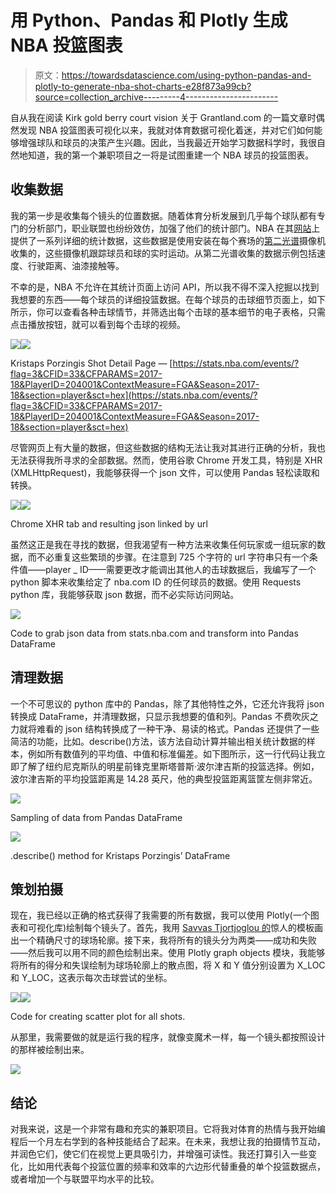 # 用 Python、Pandas 和 Plotly 生成 NBA 投篮图表

> 原文：<https://towardsdatascience.com/using-python-pandas-and-plotly-to-generate-nba-shot-charts-e28f873a99cb?source=collection_archive---------4----------------------->

自从我在阅读 Kirk gold berry court vision 关于 Grantland.com 的一篇文章时偶然发现 NBA 投篮图表可视化以来，我就对体育数据可视化着迷，并对它们如何能够增强球队和球员的决策产生兴趣。因此，当我最近开始学习数据科学时，我很自然地知道，我的第一个兼职项目之一将是试图重建一个 NBA 球员的投篮图表。

## 收集数据

我的第一步是收集每个镜头的位置数据。随着体育分析发展到几乎每个球队都有专门的分析部门，职业联盟也纷纷效仿，加强了他们的统计部门。NBA 在其[网站](https://stats.nba.com/)上提供了一系列详细的统计数据，这些数据是使用安装在每个赛场的[第二光谱](https://www.secondspectrum.com/index.html)摄像机收集的，这些摄像机跟踪球员和球的实时运动。从第二光谱收集的数据示例包括速度、行驶距离、油漆接触等。

不幸的是，NBA 不允许在其统计页面上访问 API，所以我不得不深入挖掘以找到我想要的东西——每个球员的详细投篮数据。在每个球员的击球细节页面上，如下所示，你可以查看各种击球情节，并筛选出每个击球的基本细节的电子表格，只需点击播放按钮，就可以看到每个击球的视频。

![](img/06bcf0a61777ac4a9843c6d48202e40f.png)![](img/a9bef620dd96e9dc39997d73a3a68f1d.png)

Kristaps Porzingis Shot Detail Page — [https://stats.nba.com/events/?flag=3&CFID=33&CFPARAMS=2017-18&PlayerID=204001&ContextMeasure=FGA&Season=2017-18&section=player&sct=hex](https://stats.nba.com/events/?flag=3&CFID=33&CFPARAMS=2017-18&PlayerID=204001&ContextMeasure=FGA&Season=2017-18&section=player&sct=hex)

尽管网页上有大量的数据，但这些数据的结构无法让我对其进行正确的分析，我也无法获得我所寻求的全部数据。然而，使用谷歌 Chrome 开发工具，特别是 XHR (XMLHttpRequest)，我能够获得一个 json 文件，可以使用 Pandas 轻松读取和转换。

![](img/7f520c24e9ad1d29d69ba5f214ccd95c.png)![](img/c49e999b8d5bc988c548af2c8a2dee24.png)

Chrome XHR tab and resulting json linked by url

虽然这正是我在寻找的数据，但我渴望有一种方法来收集任何玩家或一组玩家的数据，而不必重复这些繁琐的步骤。在注意到 725 个字符的 url 字符串只有一个条件值——player _ ID——需要更改才能调出其他人的击球数据后，我编写了一个 python 脚本来收集给定了 nba.com ID 的任何球员的数据。使用 Requests python 库，我能够获取 json 数据，而不必实际访问网站。

![](img/ab59ebba6e0988afbe944b39dc555a78.png)

Code to grab json data from stats.nba.com and transform into Pandas DataFrame

## **清理数据**

一个不可思议的 python 库中的 Pandas，除了其他特性之外，它还允许我将 json 转换成 DataFrame，并清理数据，只显示我想要的值和列。Pandas 不费吹灰之力就将难看的 json 结构转换成了一种干净、易读的格式。Pandas 还提供了一些简洁的功能，比如。describe()方法，该方法自动计算并输出相关统计数据的样本，例如所有数值列的平均值、中值和标准偏差。如下图所示，这一行代码让我立即了解了纽约尼克斯队的明星前锋克里斯塔普斯·波尔津吉斯的投篮选择。例如，波尔津吉斯的平均投篮距离是 14.28 英尺，他的典型投篮距离篮筐左侧非常近。

![](img/7b44ecefeb43ec8d093cbe8da03e61d2.png)

Sampling of data from Pandas DataFrame

![](img/c0e5c292efac7a1f0c800d3e23062d38.png)

.describe() method for Kristaps Porzingis’ DataFrame

## **策划拍摄**

现在，我已经以正确的格式获得了我需要的所有数据，我可以使用 Plotly(一个图表和可视化库)绘制每个镜头了。首先，我用 [Savvas Tjortjoglou 的](https://github.com/savvastj/nbashots/blob/master/nbashots/charts.py)惊人的模板画出一个精确尺寸的球场轮廓。接下来，我将所有的镜头分为两类——成功和失败——然后我可以用不同的颜色绘制出来。使用 Plotly graph objects 模块，我能够将所有的得分和失误绘制为球场轮廓上的散点图，将 X 和 Y 值分别设置为 X_LOC 和 Y_LOC，这表示每次击球尝试的坐标。

![](img/cfc731d227c112b7a335240aa7b3bf31.png)![](img/365ab753f31bfff65fec439157bf835b.png)

Code for creating scatter plot for all shots.

从那里，我需要做的就是运行我的程序，就像变魔术一样，每一个镜头都按照设计的那样被绘制出来。

![](img/0093e887497100b405500f04c3158bf2.png)

## 结论

对我来说，这是一个非常有趣和充实的兼职项目。它将我对体育的热情与我开始编程后一个月左右学到的各种技能结合了起来。在未来，我想让我的拍摄情节互动，并润色它们，使它们在视觉上更具吸引力，并增强可读性。我还打算引入一些变化，比如用代表每个投篮位置的频率和效率的六边形代替重叠的单个投篮数据点，或者增加一个与联盟平均水平的比较。